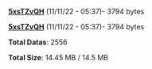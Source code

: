 [**5xsTZvQH**](/data/5xsTZvQH.txt) (11/11/22 - 05:37)- 3794 bytes

[**5xsTZvQH**](/data/5xsTZvQH.txt) (11/11/22 - 05:37)- 3794 bytes

**Total Datas**: 2556

**Total Size**: 14.45 MB / 14.5 MB